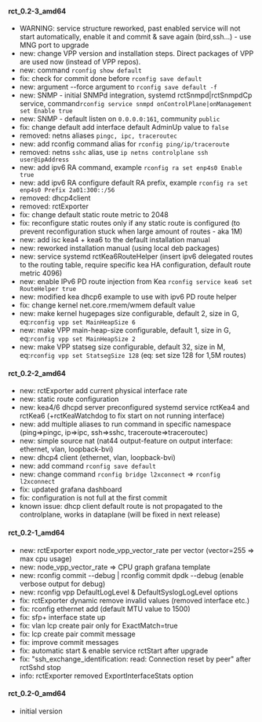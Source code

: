 #### rct_0.2-3_amd64
- WARNING: service structure reworked, past enabled service will not start automatically, enable it and commit & save again (bird,ssh...) - use MNG port to upgrade
- new: change VPP version and installation steps. Direct packages of VPP are used now (instead of VPP repos).
- new: command `rconfig show default`
- fix: check for commit done before `rconfig save default`
- new: argument --force argument to `rconfig save default -f`
- new: SNMP - initial SNMPd integration, systemd rctSnmpd|rctSnmpdCp service, command`rconfig service snmpd onControlPlane|onManagement set Enable true`
- new: SNMP - default listen on `0.0.0.0:161`, community `public`
- fix: change default add interface default AdminUp value to `false`
- removed: netns aliases `pingc, ipc, traceroutec`
- new: add rconfig command alias for `rconfig ping/ip/traceroute`
- removed: netns `sshc` alias, use `ip netns controlplane ssh user@ipAddress`
- new: add ipv6 RA command, example `rconfig ra set enp4s0 Enable true`
- new: add ipv6 RA configure default RA prefix, example `rconfig ra set enp4s0 Prefix 2a01:300::/56`
- removed: dhcp4client
- removed: rctExporter
- fix: change default static route metric to 2048
- fix: reconfigure static routes only if any static route is configured (to prevent reconfiguration stuck when large amount of routes - aka 1M)
- new: add isc kea4 + kea6 to the default installation manual
- new: reworked installation manual (using local deb packages)
- new: service systemd rctKea6RouteHelper (insert ipv6 delegated routes to the routing table, require specific kea HA configuration, default route metric 4096)
- new: enable IPv6 PD route injection from Kea `rconfig service kea6 set RouteHelper true`
- new: modified kea dhcp6 example to use with ipv6 PD route helper
- fix: change kernel net.core.rmem/wmem default value
- new: make kernel hugepages size configurable, default 2, size in G, eq:`rconfig vpp set MainHeapSize 6`
- new: make VPP main-heap-size configurable, default 1, size in G, eq:`rconfig vpp set MainHeapSize 2`
- new: make VPP statseg size configurable, default 32, size in M, eq:`rconfig vpp set StatsegSize 128` (eq: set size 128 for 1,5M routes)

#### rct_0.2-2_amd64
- new: rctExporter add current physical interface rate
- new: static route configuration
- new: kea4/6 dhcpd server preconfigured systemd service rctKea4 and rctKea6 (+rctKeaWatchdog to fix start on not running interface)
- new: add multiple aliases to run command in specific namespace (ping=>pingc, ip=>ipc, ssh=>sshc, traceroute=>traceroutec)
- new: simple source nat (nat44 output-feature on output interface: ethernet, vlan, loopback-bvi)
- new: dhcp4 client (ethernet, vlan, loopback-bvi)
- new: add command `rconfig save default`
- new: change command `rconfig bridge l2xconnect` => `rconfig l2xconnect`
- fix: updated grafana dashboard 
- fix: configuration is not full at the first commit
- known issue: dhcp client default route is not propagated to the controlplane, works in dataplane (will be fixed in next release) 

#### rct_0.2-1_amd64
- new: rctExporter export node_vpp_vector_rate per vector (vector=255 => max cpu usage)
- new: node_vpp_vector_rate => CPU graph grafana template
- new: rconfig commit --debug | rconfig commit dpdk --debug (enable verbose output for debug)
- new: rconfig vpp DefaultLogLevel & DefaultSyslogLogLevel options
- fix: rctExporter dynamic remove invalid values (removed interface etc.)
- fix: rconfig ethernet add (default MTU value to 1500)
- fix: sfp+ interface state up
- fix: vlan lcp create pair only for ExactMatch=true
- fix: lcp create pair commit message
- fix: improve commit messages
- fix: automatic start & enable service rctStart after upgrade
- fix: "ssh_exchange_identification: read: Connection reset by peer" after rctSshd stop
- info: rctExporter removed ExportInterfaceStats option

#### rct_0.2-0_amd64
- initial version

